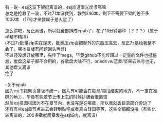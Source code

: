 
有一说一esj这波下架挺离谱的，esj难道曝光度很高嘛<br>
总之是抢救了一波，不过71本没救到，救到346本，剩下不需要下架的差不多1000本 （17号才来救属于是火星了）
<br>
<br>
怎么讲吧，反正离谱，所以就全部排成epub了，花了10分钟那种（？？？）（属于半精不精排）<br>
(不过7z批量zip实在逆天，批量压zip会把额外的东西压进去，反正7z是给我整不会了，哪本排版有问题回头再修)<br>
不过还没想好放哪里，先传了mega，毕竟github不能传超过一定量的文件也挺尴尬，度盘这辈子都不会用的，谷歌盘大陆不行，onedrive/蓝奏/坚果云账号也无，其他盘又离谱<br>
绝了<br>
<br>
-关于epub<br>
因为esj书籍网页排版不统一，图片有可能会在每章/每段结束的地方，不一定在准确的地方，毕竟有些章节上传上去的时候排版会很离谱<br>
然后esj插图栏因为不在章节内，也没写是在哪章，所以我就丢目录简介旁边了<br>
还有有些esj章节点进去会转到贴吧或者真白轻国等等，这些全部都没排（有些比较离谱的，200多章就两章发在esj域内，就离谱）
 
 
